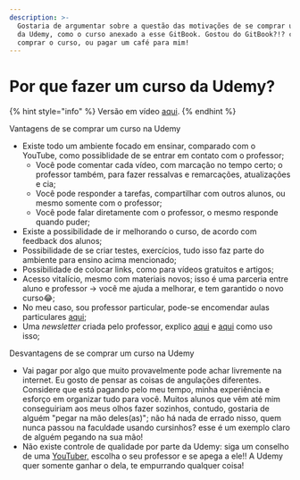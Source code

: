 ```yaml
---
description: >-
  Gostaria de argumentar sobre a questão das motivações de se comprar um curso
  da Udemy, como o curso anexado a esse GitBook. Gostou do GitBook?!? considere 
  comprar o curso, ou pagar um café para mim!
---
```


# Por que fazer um curso da Udemy?

{% hint style="info" %}
Versão em vídeo [aqui](https://www.youtube.com/watch?v=qcfXklgFcuc).
{% endhint %}



Vantagens de se comprar um curso na Udemy

* Existe todo um ambiente focado em ensinar, comparado com o YouTube, como possiblidade de se entrar em contato com o professor;
  * Você pode comentar cada vídeo, com marcação no tempo certo; o professor também, para fazer ressalvas e remarcações, atualizações e cia;
  * Você pode responder a tarefas, compartilhar com outros alunos, ou mesmo somente com o professor;
  * Você pode falar diretamente com o professor, o mesmo responde quando puder;
* Existe a possibilidade de ir melhorando o curso, de acordo com feedback dos alunos;
* Possibilidade de se criar testes, exercícios, tudo isso faz parte do ambiente para ensino acima mencionado;
* Possibilidade de colocar links, como para vídeos gratuitos e artigos;
* Acesso vitalício, mesmo com materiais novos; isso é uma parceria entre aluno e professor -> você me ajuda a melhorar, e tem garantido o novo curso😂;
* No meu caso, sou professor particular, pode-se encomendar aulas particulares [aqui](https://www.superprof.com.br/engenheiro-doutor-bioinformatica-com-pos-doutorado-programacao-web-aplicado-inovacao-saude-oferece-aulas.html);
* Uma _newsletter_ criada pelo professor, explico [aqui](https://www.youtube.com/watch?v=hBe55ari9iI) e [aqui](https://www.youtube.com/watch?v=nqTgZQ8Ze0M) como uso isso;





Desvantagens de se comprar um curso na Udemy

* Vai pagar por algo que muito provavelmente pode achar livremente na internet. Eu gosto de pensar as coisas de angulações diferentes. Considere que está pagando pelo meu tempo, minha experiência e esforço em organizar tudo para você. Muitos alunos que vêm até mim conseguiriam aos meus olhos fazer sozinhos, contudo, gostaria de alguém "pegar na mão deles(as)"; não há nada de errado nisso, quem nunca passou na faculdade usando cursinhos? esse é um exemplo claro de alguém pegando na sua mão!  
* Não existe controle de qualidade por parte da Udemy: siga um conselho de uma [YouTuber,](https://youtu.be/cUyzTLoARAI?t=206) escolha o seu professor e se apega a ele!! A Udemy quer somente ganhar o dela, te empurrando qualquer coisa! 
